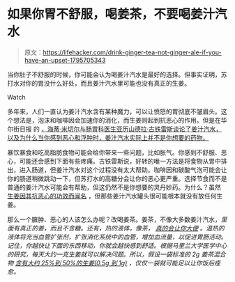 # 如果你胃不舒服，喝姜茶，不要喝姜汁汽水

> 原文：<https://lifehacker.com/drink-ginger-tea-not-ginger-ale-if-you-have-an-upset-1795705343>

当你肚子不舒服的时候，你可能会认为喝姜汁汽水是最好的选择。但事实证明，苏打水对你的胃没什么好处，而且姜汁汽水里可能也没有真正的生姜。

Watch

多年来，人们一直认为姜汁汽水含有某种魔力，可以让愤怒的胃彻底不皱眉头。这个想法是，泡沫和咖啡因会加速你的消化，而生姜则起到抗恶心的作用。但是在华尔街日报 的 [，海蒂·米切尔与肠胃科医生亚历山德拉·古铁雷斯谈论了姜汁汽水，以及为什么当你感到恶心和浮肿时，姜汁汽水实际上并不是你想要的药物。](https://www.wsj.com/articles/does-fizzy-soda-help-an-upset-stomach-1494068403)

暴饮暴食和吃高脂肪食物可能会给你带来一些问题，比如胀气。你感到不舒服、恶心，可能还会感到下面有些疼痛。古铁雷斯说，好转的唯一方法是将食物从胃中排出，进入肠道，但姜汁汽水对这个过程没有太大帮助。咖啡因和碳酸气泡可能会让你的肠道稍微跳动一下，但苏打水的高糖分会让你的恶心更严重。选择节食而不是普通的姜汁汽水可能会有帮助，但这仍然不是你想要的灵丹妙药。为什么？虽然 [生姜因其抗恶心的功效而闻名](https://lifehacker.com/diy-candied-ginger-is-easy-to-make-and-relieves-stomach-5862939) ，但那些姜汁汽水罐头很可能根本就没有放任何生姜。

那么一个臃肿、恶心的人该怎么办呢？改喝姜茶。姜茶，不像大多数姜汁汽水，*里面有真正的姜，而且不含糖。还有，热的液体，像茶， [真的会让你大便](http://vitals.lifehacker.com/drink-hot-liquids-to-make-yourself-poop-1687773601) 。温热的液体将充当血管扩张剂，扩张消化系统中的血管，增加血流量，以促进胃肠活动。记住，你越快让下面的东西移动，你就会越快感到舒适。根据马里兰大学医学中心的研究，每天大约一克生姜就可以解决问题。所以，假设一袋标准的 2g 姜茶混合物 [含有大约 25%到 50%的生姜(0.5g 到 1g)](https://www.quora.com/How-much-ginger-would-be-in-an-average-cup-of-ginger-tea) ，仅仅一袋就可能足以让你饭后痊愈。*
